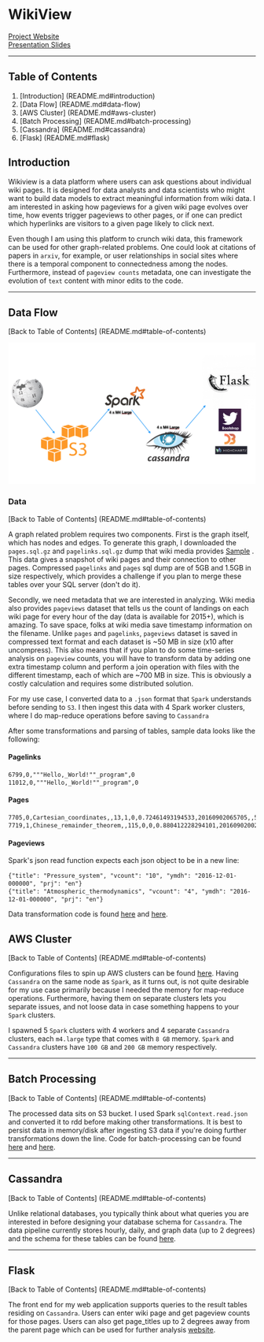 # WikiView

  <a href="http://www.wikiview.site/pageviews" target="_blank">Project Website</a>  
  <a href="http://goo.gl/KaQcIy" target="_blank">Presentation Slides</a>  

---


## Table of Contents

1. [Introduction] (README.md#introduction)
2. [Data Flow] (README.md#data-flow)
3. [AWS Cluster] (README.md#aws-cluster)
4. [Batch Processing] (README.md#batch-processing)
5. [Cassandra] (README.md#cassandra)
6. [Flask] (README.md#flask)

## Introduction
Wikiview is a data platform where users can ask questions about individual wiki pages. It is designed for data analysts and data scientists who might want to build data models to extract meaningful information from wiki data. I am interested in asking how pageviews for a given wiki page evolves over time, how events trigger pageviews to other pages, or if one can predict which hyperlinks are visitors to a given page likely to click next.

Even though I am using this platform to crunch wiki data, this framework can be used for other graph-related problems. One could look at citations of papers in `arxiv`, for example, or user relationships in social sites where there is a temporal component to connectedness among the nodes. Furthermore, instead of `pageview counts` metadata, one can investigate the evolution of `text` content with minor edits to the code.

---

## Data Flow
[Back to Table of Contents] (README.md#table-of-contents)

![](data/DataFlow.png)


### Data

[Back to Table of Contents] (README.md#table-of-contents)

A graph related problem requires two components. First is the graph itself, which has nodes and edges. To generate this graph, I downloaded the `pages.sql.gz` and `pagelinks.sql.gz` dump that wiki media provides [Sample](https://dumps.wikimedia.org/enwiki/20170101/) . This data gives a snapshot of wiki pages and their connection to other pages. Compressed `pagelinks` and `pages` sql dump are of 5GB and 1.5GB in size respectively, which provides a challenge if you plan to merge these tables over your SQL server (don't do it).

Secondly, we need metadata that we are interested in analyzing. Wiki media also provides `pageviews` dataset that tells us the count of landings on each wiki page for every hour of the day (data is available for 2015+), which is amazing. To save space, folks at wiki media save timestamp information on the filename. Unlike `pages` and `pagelinks`, `pageviews` dataset is saved in compressed text format and each dataset is ~50 MB in size (x10 after uncompress). This also means that if you plan to do some time-series analysis on `pageview` counts, you will have to transform data by adding one extra timestamp column and perform a join operation with files with the different timestamp, each of which are ~700 MB in size. This is obviously a costly calculation and requires some distributed solution.

For my use case, I converted data to a `.json` format that `Spark` understands before sending to `S3`. I then ingest this data with 4 Spark worker clusters, where I do map-reduce operations before saving to `Cassandra`

After some transformations and parsing of tables, sample data looks like the following:

#### Pagelinks

    6799,0,"""Hello,_World!""_program",0
    11012,0,"""Hello,_World!""_program",0




#### Pages

    7705,0,Cartesian_coordinates,,13,1,0,0.72461493194533,20160902065705,,528536176,41,wikitext
    7719,1,Chinese_remainder_theorem,,115,0,0,0.880412228294101,20160902002026,20160902002027,737313357,42628,wikitext

#### Pageviews

Spark's json read function expects each json object to be in a new line:

    {"title": "Pressure_system", "vcount": "10", "ymdh": "2016-12-01-000000", "prj": "en"}
    {"title": "Atmospheric_thermodynamics", "vcount": "4", "ymdh": "2016-12-01-000000", "prj": "en"}

Data transformation code is found [here](ingest/s3_spark_json.py) and [here](ingest/s3_data_transform.py).

## AWS Cluster

[Back to Table of Contents] (README.md#table-of-contents)

Configurations files to spin up AWS clusters can be found [here](conf/). Having `Cassandra` on the same node as `Spark`, as it turns out,  is not quite desirable for my use case primarily because I needed the memory for map-reduce operations. Furthermore, having them on separate clusters lets you separate issues, and not loose data in case something happens to your `Spark` clusters. 

I spawned 5 `Spark` clusters with 4 workers and 4 separate `Cassandra` clusters, each `m4.large` type that comes with `8 GB` memory. `Spark` and `Cassandra` clusters have `100 GB` and `200 GB` memory respectively.

---



## Batch Processing

[Back to Table of Contents] (README.md#table-of-contents)

The processed data sits on S3 bucket. I used Spark `sqlContext.read.json` and converted it to rdd before making other transformations. It is best to persist data in memory/disk after ingesting S3 data if you're doing further transformations down the line. Code for batch-processing can be found [here](ingest/s3_spark_json.py) and [here](ingest/join_pages).

---



## Cassandra

[Back to Table of Contents] (README.md#table-of-contents)

Unlike relational databases, you typically think about what queries you are interested in before designing your database schema for `Cassandra`. The data pipeline currently stores hourly, daily, and graph data (up to 2 degrees) and the schema for these tables can be found [here](batch/create_tables.py).

---


## Flask

[Back to Table of Contents] (README.md#table-of-contents)

The front end for my web application supports queries to the result tables residing on `Cassandra`. Users can enter wiki page and get pageview counts for those pages. Users can also get page_titles up to 2 degrees away from the parent page which can be used for further analysis [website](http://wikiview.site/graph).
